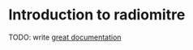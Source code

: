 # Introduction to radiomitre

TODO: write [great documentation](http://jacobian.org/writing/great-documentation/what-to-write/)
